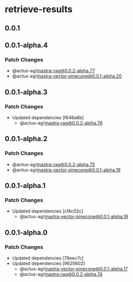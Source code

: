 # retrieve-results

## 0.0.1

## 0.0.1-alpha.4

### Patch Changes

- @actus-ag/mastra-rag@0.0.2-alpha.77
- @actus-ag/mastra-vector-pinecone@0.0.1-alpha.20

## 0.0.1-alpha.3

### Patch Changes

- Updated dependencies [f646a8b]
  - @actus-ag/mastra-rag@0.0.2-alpha.76

## 0.0.1-alpha.2

### Patch Changes

- @actus-ag/mastra-rag@0.0.2-alpha.75
- @actus-ag/mastra-vector-pinecone@0.0.1-alpha.19

## 0.0.1-alpha.1

### Patch Changes

- Updated dependencies [cf4c02c]
  - @actus-ag/mastra-vector-pinecone@0.0.1-alpha.18

## 0.0.1-alpha.0

### Patch Changes

- Updated dependencies [78eec7c]
- Updated dependencies [9625602]
  - @actus-ag/mastra-vector-pinecone@0.0.1-alpha.17
  - @actus-ag/mastra-rag@0.0.2-alpha.74
